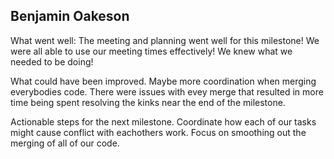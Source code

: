 ## Benjamin Oakeson
What went well:
The meeting and planning went well for this milestone! We were all able to use our meeting times effectively! We knew what we needed to be doing!

What could have been improved.
Maybe more coordination when merging everybodies code. There were issues with evey merge that resulted in more time being spent resolving the kinks near the end of the milestone.

Actionable steps for the next milestone.
Coordinate how each of our tasks might cause conflict with eachothers work. Focus on smoothing out the merging of all of our code.


